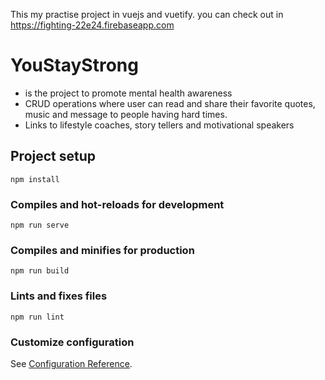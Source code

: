 This my practise project in vuejs and vuetify.
you can check out in https://fighting-22e24.firebaseapp.com

# YouStayStrong
- is the project to promote mental health awareness 
- CRUD operations where user can read and share their favorite quotes, music and message to people having hard times. 
- Links to lifestyle coaches, story tellers and motivational speakers

## Project setup
```
npm install
```

### Compiles and hot-reloads for development
```
npm run serve
```

### Compiles and minifies for production
```
npm run build
```

### Lints and fixes files
```
npm run lint
```

### Customize configuration
See [Configuration Reference](https://cli.vuejs.org/config/).
